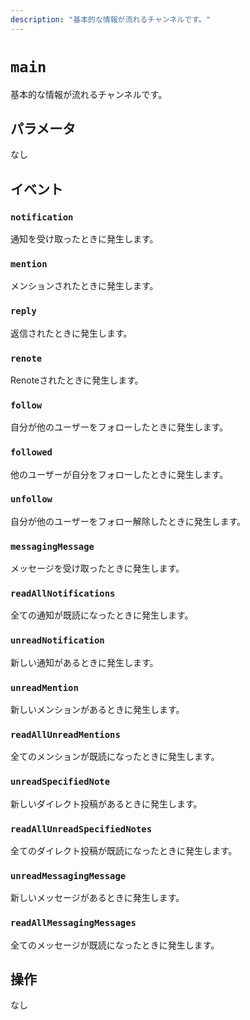 ```yaml
---
description: "基本的な情報が流れるチャンネルです。"
---
```


# `main`

基本的な情報が流れるチャンネルです。

## パラメータ

なし

## イベント

### `notification`

<MkSchemaViewer :schema="{
 $ref: 'misskey://Notification'
}"/>

通知を受け取ったときに発生します。

### `mention`

<MkSchemaViewer :schema="{
 $ref: 'misskey://Note'
}"/>

メンションされたときに発生します。

### `reply`

<MkSchemaViewer :schema="{
 $ref: 'misskey://Note'
}"/>

返信されたときに発生します。

### `renote`

<MkSchemaViewer :schema="{
 $ref: 'misskey://Note'
}"/>

Renoteされたときに発生します。

### `follow`

<MkSchemaViewer :schema="{
 $ref: 'misskey://User'
}"/>

自分が他のユーザーをフォローしたときに発生します。

### `followed`

<MkSchemaViewer :schema="{
 $ref: 'misskey://User'
}"/>

他のユーザーが自分をフォローしたときに発生します。

### `unfollow`

<MkSchemaViewer :schema="{
 $ref: 'misskey://User'
}"/>

自分が他のユーザーをフォロー解除したときに発生します。

### `messagingMessage`

<MkSchemaViewer :schema="{
 $ref: 'misskey://MessagingMessage'
}"/>

メッセージを受け取ったときに発生します。

### `readAllNotifications`

全ての通知が既読になったときに発生します。

### `unreadNotification`

新しい通知があるときに発生します。

### `unreadMention`

新しいメンションがあるときに発生します。

### `readAllUnreadMentions`

全てのメンションが既読になったときに発生します。

### `unreadSpecifiedNote`

新しいダイレクト投稿があるときに発生します。

### `readAllUnreadSpecifiedNotes`

全てのダイレクト投稿が既読になったときに発生します。

### `unreadMessagingMessage`

新しいメッセージがあるときに発生します。

### `readAllMessagingMessages`

全てのメッセージが既読になったときに発生します。

## 操作

なし
